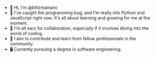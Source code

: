 - 👋 Hi, I’m @blitzmanianc
- 👀 I've caught the programming bug, and I'm really into Python and JavaScript right now. It's all about learning and growing for me at the moment.
- 🌱 I'm all ears for collaboration, especially if it involves diving into the world of coding.
- 💞️ I aim to contribute and learn from fellow professionals in the community.
- 🖥️ Currently pursuing a degree in software engineering.


<!---
blitzmanianc/blitzmanianc is a ✨ special ✨ repository because its `README.md` (this file) appears on your GitHub profile.
You can click the Preview link to take a look at your changes.
--->
